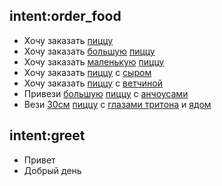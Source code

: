 ## intent:order_food
- Хочу заказать [пиццу](product_type)
- Хочу заказать [большую](product_size) [пиццу](product_type)
- Хочу заказать [маленькую](product_size) [пиццу](product_type)
- Хочу заказать [пиццу](product_type) с [сыром](product_addon)
- Хочу заказать [пиццу](product_type) с [ветчиной](product_addon)
- Привези [большую](product_size) [пиццу](product_type) с [анчоусами](product_addon)
- Вези [30см](product_size) [пиццу](product_type) с [глазами тритона](product_addon) и [ядом](product_addon)

## intent:greet
- Привет
- Добрый день
